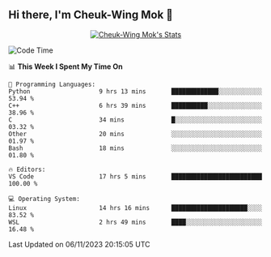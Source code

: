 ## Hi there, I'm Cheuk-Wing Mok 👋

<!--
**mozro0327/mozro0327** is a ✨ _special_ ✨ repository because its `README.md` (this file) appears on your GitHub profile.

Here are some ideas to get you started:

- 🔭 I’m currently working on ...
- 🌱 I’m currently learning ...
- 👯 I’m looking to collaborate on ...
- 🤔 I’m looking for help with ...
- 💬 Ask me about ...
- 📫 How to reach me: ...
- 😄 Pronouns: ...
- ⚡ Fun fact: ...
-->

<p align="center">
  <a href="https://github.com/mozro0327" class="rich-diff-level-one">
    <img src="https://github-readme-stats.vercel.app/api?username=mozro0327&title_color=333&text_color=777" alt="Cheuk-Wing Mok's Stats" >
    <!-- &hide=issues
    <img src="https://github-readme-stats.vercel.app/api?username=mozro0327&hide=issues&title_color=333&text_color=777" alt="Cheuk-Wing Mok's Stats" >
    -->
  </a>
</p>

<!--START_SECTION:waka-->
![Code Time](http://img.shields.io/badge/Code%20Time-2%2C103%20hrs%204%20mins-blue)

📊 **This Week I Spent My Time On** 

```text
💬 Programming Languages: 
Python                   9 hrs 13 mins       █████████████░░░░░░░░░░░░   53.94 % 
C++                      6 hrs 39 mins       ██████████░░░░░░░░░░░░░░░   38.96 % 
C                        34 mins             █░░░░░░░░░░░░░░░░░░░░░░░░   03.32 % 
Other                    20 mins             ░░░░░░░░░░░░░░░░░░░░░░░░░   01.97 % 
Bash                     18 mins             ░░░░░░░░░░░░░░░░░░░░░░░░░   01.80 % 

🔥 Editors: 
VS Code                  17 hrs 5 mins       █████████████████████████   100.00 % 

💻 Operating System: 
Linux                    14 hrs 16 mins      █████████████████████░░░░   83.52 % 
WSL                      2 hrs 49 mins       ████░░░░░░░░░░░░░░░░░░░░░   16.48 % 
```


 Last Updated on 06/11/2023 20:15:05 UTC
<!--END_SECTION:waka-->

